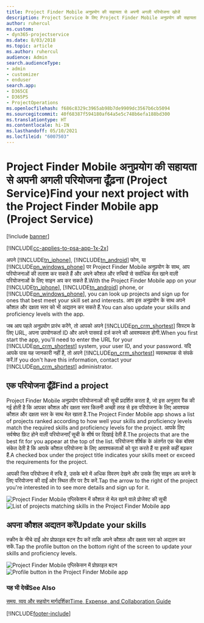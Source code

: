 ```yaml
---
title: Project Finder Mobile अनुप्रयोग की सहायता से अपनी अगली परियोजना खोजें
description: Project Service के लिए Project Finder Mobile अनुप्रयोग की सहायता से अपनी अगली परियोजना ढूँढ़ने का तरीका
author: ruhercul
ms.custom:
- dyn365-projectservice
ms.date: 8/03/2018
ms.topic: article
ms.author: ruhercul
audience: Admin
search.audienceType:
- admin
- customizer
- enduser
search.app:
- D365CE
- D365PS
- ProjectOperations
ms.openlocfilehash: f686c8329c3965ab98b7de9909dc3567b6cb5094
ms.sourcegitcommit: 40f68387f594180af64a5e5c748b6efa188bd300
ms.translationtype: HT
ms.contentlocale: hi-IN
ms.lasthandoff: 05/10/2021
ms.locfileid: "6007503"
---
```

# <a name="find-your-next-project-with-the-project-finder-mobile-app-project-service"></a><span data-ttu-id="1e6b4-103">Project Finder Mobile अनुप्रयोग की सहायता से अपनी अगली परियोजना ढूँढ़ना (Project Service)</span><span class="sxs-lookup"><span data-stu-id="1e6b4-103">Find your next project with the Project Finder Mobile app (Project Service)</span></span>

[!include [banner](../includes/psa-now-project-operations.md)]

[!INCLUDE[cc-applies-to-psa-app-1x-2x](../includes/cc-applies-to-psa-app-1x-2x.md)]

<span data-ttu-id="1e6b4-104">अपने [!INCLUDE[tn_iphone](../includes/tn-iphone.md)], [!INCLUDE[tn_android](../includes/tn-android.md)] फोन, या [!INCLUDE[pn_windows_phone](../includes/pn-windows-phone.md)] पर Project Finder Mobile अनुप्रयोग के साथ, आप परियोजनाओं की तलाश कर सकते हैं और अपने कौशल और रुचियों से सर्वाधिक मेल खाने वाली परियोजनाओं के लिए साइन अप कर सकते हैं.</span><span class="sxs-lookup"><span data-stu-id="1e6b4-104">With the Project Finder Mobile app on your [!INCLUDE[tn_iphone](../includes/tn-iphone.md)], [!INCLUDE[tn_android](../includes/tn-android.md)] phone, or [!INCLUDE[pn_windows_phone](../includes/pn-windows-phone.md)], you can look up projects and sign up for ones that best meet your skill set and interests.</span></span> <span data-ttu-id="1e6b4-105">आप इस अनुप्रयोग के साथ अपने कौशल और दक्षता स्‍तर को भी अद्यतन कर सकते हैं.</span><span class="sxs-lookup"><span data-stu-id="1e6b4-105">You can also update your skills and proficiency levels with the app.</span></span>  
  
 <span data-ttu-id="1e6b4-106">जब आप पहले अनुप्रयोग प्रारंभ करेंगे, तो आपको अपने [!INCLUDE[pn_crm_shortest](../includes/pn-crm-shortest.md)] सिस्टम के लिए URL, अपना उपयोगकर्ता ID और अपने पासवर्ड दर्ज करने की आवश्यकता होगी.</span><span class="sxs-lookup"><span data-stu-id="1e6b4-106">When you first start the app, you'll need to enter the URL for your [!INCLUDE[pn_crm_shortest](../includes/pn-crm-shortest.md)] system, your user ID, and your password.</span></span> <span data-ttu-id="1e6b4-107">यदि आपके पास यह जानकारी नहीं है, तो अपने [!INCLUDE[pn_crm_shortest](../includes/pn-crm-shortest.md)] व्यवस्थापक से संपर्क करें.</span><span class="sxs-lookup"><span data-stu-id="1e6b4-107">If you don't have this information,  contact your [!INCLUDE[pn_crm_shortest](../includes/pn-crm-shortest.md)] administrator.</span></span>  
  
## <a name="find-a-project"></a><span data-ttu-id="1e6b4-108">एक परियोजना ढूँढ़ें</span><span class="sxs-lookup"><span data-stu-id="1e6b4-108">Find a project</span></span>  
 <span data-ttu-id="1e6b4-109">Project Finder Mobile अनुप्रयोग परियोजनाओं की सूची प्रदर्शित करता है, जो इस अनुसार रैंक की गई होती है कि आपका कौशल और दक्षता स्‍तर कितनी अच्छी तरह से इस परियोजना के लिए आवश्‍यक कौशल और दक्षता स्‍तर के साथ मेल खाता है.</span><span class="sxs-lookup"><span data-stu-id="1e6b4-109">The Project Finder Mobile app shows a list of projects ranked according to how well your skills and proficiency levels match the required skills and proficiency levels for the project.</span></span> <span data-ttu-id="1e6b4-110">आपके लिए सर्वश्रेष्ठ फ़िट होने वाली परियोजनाएँ सूची के शीर्ष पर दिखाई देती हैं.</span><span class="sxs-lookup"><span data-stu-id="1e6b4-110">The projects that are the best fit for you appear at the top of the list.</span></span> <span data-ttu-id="1e6b4-111">परियोजना शीर्षक के अंतर्गत एक चेक बॉक्‍स संकेत देती है कि आपके कौशल परियोजना के लिए आवश्‍यकताओं को पूरा करते हैं या इससे कहीं बढ़कर हैं.</span><span class="sxs-lookup"><span data-stu-id="1e6b4-111">A checked box under the project title indicates your skills meet or exceed the requirements for the project.</span></span>  
  
 <span data-ttu-id="1e6b4-112">आपकी जिस परियोजना में रुचि है, उसके बारे में अधिक विवरण देखने और उसके लिए साइन अप करने के लिए परियोजना की दाईं ओर स्थित तीर पर टैप करें.</span><span class="sxs-lookup"><span data-stu-id="1e6b4-112">Tap the arrow to the right of the project you're interested in to see more details and sign up for it.</span></span>  
  
 <span data-ttu-id="1e6b4-113">![Project Finder Mobile एप्लिकेशन में कौशल से मेल खाने वाले प्रोजेक्ट की सूची](../psa/media/project-service-project-finder-list.png "Project Finder Mobile एप्लिकेशन में कौशल से मेल खाने वाले प्रोजेक्ट की सूची")</span><span class="sxs-lookup"><span data-stu-id="1e6b4-113">![List of projects matching skills in the Project Finder Mobile app](../psa/media/project-service-project-finder-list.png "List of projects matching skills in the Project Finder Mobile app")</span></span>  
  
## <a name="update-your-skills"></a><span data-ttu-id="1e6b4-114">अपना कौशल अद्यतन करें</span><span class="sxs-lookup"><span data-stu-id="1e6b4-114">Update your skills</span></span>  
 <span data-ttu-id="1e6b4-115">स्क्रीन के नीचे दाईं ओर प्रोफ़ाइल बटन टैप करें ताकि अपने कौशल और दक्षता स्तर को अद्यतन कर सकें.</span><span class="sxs-lookup"><span data-stu-id="1e6b4-115">Tap the profile button on the bottom right of the screen to update your skills and proficiency levels.</span></span>  
  
 <span data-ttu-id="1e6b4-116">![Project Finder Mobile एप्लिकेसन में प्रोफ़ाइल बटन](../psa/media/project-service-project-finder-profile.png "Project Finder Mobile एप्लिकेसन में प्रोफ़ाइल बटन")</span><span class="sxs-lookup"><span data-stu-id="1e6b4-116">![Profile button in the Project Finder Mobile app](../psa/media/project-service-project-finder-profile.png "Profile button in the Project Finder Mobile app")</span></span>  
  
### <a name="see-also"></a><span data-ttu-id="1e6b4-117">यह भी देखें</span><span class="sxs-lookup"><span data-stu-id="1e6b4-117">See Also</span></span>  
 [<span data-ttu-id="1e6b4-118">समय, व्यय और सहयोग मार्गदर्शिका</span><span class="sxs-lookup"><span data-stu-id="1e6b4-118">Time, Expense, and Collaboration Guide</span></span>](../psa/time-expense-collaboration-guide.md)


[!INCLUDE[footer-include](../includes/footer-banner.md)]